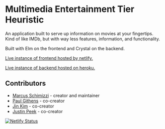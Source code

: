 # Multimedia Entertainment Tier Heuristic

An application built to serve up information on movies at your fingertips. Kind of like IMDb, but with way less features, information, and functionality.

Built with Elm on the frontend and Crystal on the backend.

[Live instance of frontend hosted by netlify.](hackerelm.netlify.com)

[Live instance of backend hosted on heroku.](meth-server.herokuapp.com)

## Contributors

- [Marcus Schimizzi](https://github.com/schimizzimj) - creator and maintainer
- [Paul Githens](https://github.com/pgithens) - co-creator
- [Jin Kim](https://github.com/jinkim172) - co-creator
- [Justin Peek](https://github.com/peekmeister) - co-creator

[![Netlify Status](https://api.netlify.com/api/v1/badges/00011869-019c-4220-8453-3851a1a21e4b/deploy-status)](https://app.netlify.com/sites/multimediaentertainmenttierheuristic/deploys)
